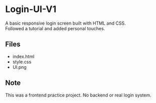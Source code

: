 # Login-UI-V1

A basic responsive login screen built with HTML and CSS.  
Followed a tutorial and added personal touches.

## Files
- index.html
- style.css
- UI.png

## Note
This was a frontend practice project. No backend or real login system.
